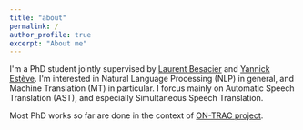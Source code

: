 ```yaml
---
title: "about"
permalink: /
author_profile: true
excerpt: "About me"
---
```


I'm a PhD student jointly supervised by [Laurent Besacier](http://lig-membres.imag.fr/besacier/) and [Yannick Estève](https://cv.archives-ouvertes.fr/yannick-esteve). I'm interested in Natural Language Processing (NLP) in general, and Machine Translation (MT) in particular. I forcus mainly on Automatic Speech Translation (AST), and especially Simultaneous Speech Translation.

Most PhD works so far are done in the context of [ON-TRAC project](https://on-trac.univ-avignon.fr/on-trac-consortium/).
